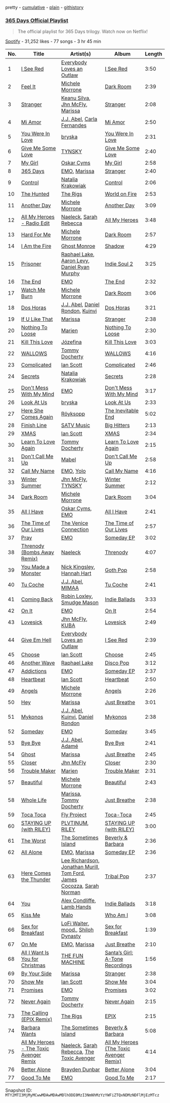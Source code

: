 pretty - [cumulative](/playlists/cumulative/37i9dQZF1DX0JXQl1bmFgT.md) - [plain](/playlists/plain/37i9dQZF1DX0JXQl1bmFgT) - [githistory](https://github.githistory.xyz/mackorone/spotify-playlist-archive/blob/main/playlists/plain/37i9dQZF1DX0JXQl1bmFgT)

### [365 Days Official Playlist](https://open.spotify.com/playlist/37i9dQZF1DX0JXQl1bmFgT)

> The official playlist for 365 Days trilogy\. Watch now on Netflix!

[Spotify](https://open.spotify.com/user/spotify) - 31,252 likes - 77 songs - 3 hr 45 min

| No. | Title | Artist(s) | Album | Length |
|---|---|---|---|---|
| 1 | [I See Red](https://open.spotify.com/track/5MAK1nd8R6PWnle1Q1WJvh) | [Everybody Loves an Outlaw](https://open.spotify.com/artist/5RCWMaArEntbkeWYVxCiFW) | [I See Red](https://open.spotify.com/album/160pzqIuixGY7qegAnQCHY) | 3:50 |
| 2 | [Feel It](https://open.spotify.com/track/1sntdOU6b9fMuUOm3NPIuY) | [Michele Morrone](https://open.spotify.com/artist/03fLoIOO015incUitpfkad) | [Dark Room](https://open.spotify.com/album/2H2mViAjX9cdztIS9xOwSh) | 2:39 |
| 3 | [Stranger](https://open.spotify.com/track/6HsP8AwuSVliAtYXr93br0) | [Keanu Silva](https://open.spotify.com/artist/1zLMhO4zzzxt5PMV4wMS3y), [Jhn McFly](https://open.spotify.com/artist/7zznl279cpu0bbWfEjBq5c), [Marissa](https://open.spotify.com/artist/7lRC2ICJeiCyz2wSU6BVkH) | [Stranger](https://open.spotify.com/album/1SYD9U5ySpahn116MFUxby) | 2:08 |
| 4 | [Mi Amor](https://open.spotify.com/track/2S6k02dRW52cP1jSC05OWg) | [J.J\. Abel](https://open.spotify.com/artist/2kptWrlEYUY9Tksx9f9EDE), [Carla Fernandes](https://open.spotify.com/artist/2PowY1osU1K9Qa8d1fn0PF) | [Mi Amor](https://open.spotify.com/album/68DSV8mxoNiWLdTob39ApP) | 2:50 |
| 5 | [You Were In Love](https://open.spotify.com/track/4L0RLn5VIcJ2ZWsdKdlHLp) | [bryska](https://open.spotify.com/artist/5I8Y0U8doFLVCsSY88v4Vh) | [You Were In Love](https://open.spotify.com/album/2GQk8VsT9E6JvvLBEHxKaM) | 2:31 |
| 6 | [Give Me Some Love](https://open.spotify.com/track/4NTrCuGzotbTU12nHtp7u5) | [TYNSKY](https://open.spotify.com/artist/31Sw8RRROaHLjst7yEXwZF) | [Give Me Some Love](https://open.spotify.com/album/0zds0jjicNDMkFHDLko4Co) | 2:40 |
| 7 | [My Girl](https://open.spotify.com/track/2tZ9SSCDM5uJS8ZXGdfvCf) | [Oskar Cyms](https://open.spotify.com/artist/2fcIazWMq5XONzkuCwSSEr) | [My Girl](https://open.spotify.com/album/3nUXrYLUNFUkc4ugtT5Sfq) | 2:58 |
| 8 | [365 Days](https://open.spotify.com/track/6YITon2rsFDlRrZilwMsRN) | [EMO](https://open.spotify.com/artist/0ORYVI6HcOBBPflrE4EcQM), [Marissa](https://open.spotify.com/artist/7lRC2ICJeiCyz2wSU6BVkH) | [Stranger](https://open.spotify.com/album/0pYOYlG5oTgvs77V6W094U) | 2:40 |
| 9 | [Control](https://open.spotify.com/track/1odriOCBScAqNnMLGsNj9w) | [Natalia Krakowiak](https://open.spotify.com/artist/76V31mzEXwkzFCx6BGzCiS) | [Control](https://open.spotify.com/album/1D6AYYmAQ31hjWxyCWUuh1) | 2:06 |
| 10 | [The Hunted](https://open.spotify.com/track/069iEWjBk09wzpAxsEv8rF) | [The Rigs](https://open.spotify.com/artist/4QrBV4OBjd798x3Aov1Yjy) | [World on Fire](https://open.spotify.com/album/7552oTDbCvFPlBNpngSrIR) | 2:53 |
| 11 | [Another Day](https://open.spotify.com/track/1s6hnnmUZtMFTHO0gJvcNZ) | [Michele Morrone](https://open.spotify.com/artist/03fLoIOO015incUitpfkad) | [Another Day](https://open.spotify.com/album/3RZrWTzG26JucuyLCR78c4) | 3:09 |
| 12 | [All My Heroes \- Radio Edit](https://open.spotify.com/track/0TRmtiR9q6XnYDzXmoMpGC) | [Naeleck](https://open.spotify.com/artist/2DYDFBqoaBP2i9XrTGpOgF), [Sarah Rebecca](https://open.spotify.com/artist/58obmxGKVKCenZAkACSMgJ) | [All My Heroes](https://open.spotify.com/album/47ivZmuVI0HboDeCl6uOZv) | 3:48 |
| 13 | [Hard For Me](https://open.spotify.com/track/00PesUdTmC3Y5xtZbZND0p) | [Michele Morrone](https://open.spotify.com/artist/03fLoIOO015incUitpfkad) | [Dark Room](https://open.spotify.com/album/2H2mViAjX9cdztIS9xOwSh) | 2:57 |
| 14 | [I Am the Fire](https://open.spotify.com/track/1tanw65Am6no9GCmTgiOhn) | [Ghost Monroe](https://open.spotify.com/artist/3RgNBXiwEDSxBSfBEpCjeD) | [Shadow](https://open.spotify.com/album/1I3WMXCjSwWIpDMWi7I2gY) | 4:29 |
| 15 | [Prisoner](https://open.spotify.com/track/14YkNhtwblvxRzsx47gyKC) | [Raphael Lake](https://open.spotify.com/artist/1jHQI26XkjY8BHwvDnh9Jw), [Aaron Levy](https://open.spotify.com/artist/74vJ5CJ857eopBMMI8rJkA), [Daniel Ryan Murphy](https://open.spotify.com/artist/1QoxDzRJ3hMCfBW6JAZlGl) | [Indie Soul 2](https://open.spotify.com/album/2rzR4ZIIJl8vewMB4NV8NY) | 3:25 |
| 16 | [The End](https://open.spotify.com/track/0tv26DoZJX92mCpzWG5MRq) | [EMO](https://open.spotify.com/artist/0ORYVI6HcOBBPflrE4EcQM) | [The End](https://open.spotify.com/album/5R5kiCnJdVignWKvEqNnw9) | 2:32 |
| 17 | [Watch Me Burn](https://open.spotify.com/track/3hiXR95RrJCaYqykCQmYLH) | [Michele Morrone](https://open.spotify.com/artist/03fLoIOO015incUitpfkad) | [Dark Room](https://open.spotify.com/album/2H2mViAjX9cdztIS9xOwSh) | 3:06 |
| 18 | [Dos Horas](https://open.spotify.com/track/0wRqwxzJ0xzp9xHdBUST8T) | [J.J\. Abel](https://open.spotify.com/artist/2kptWrlEYUY9Tksx9f9EDE), [Daniel Rondon](https://open.spotify.com/artist/2baItk3bvmwJY76tgZXFJn), [Kuinvi](https://open.spotify.com/artist/08w1NsqxgMffO78J6v0uCr) | [Dos Horas](https://open.spotify.com/album/0K0LCTmA5cYuAYNULo6Hy9) | 3:21 |
| 19 | [If U Like That](https://open.spotify.com/track/1HQgt54SnO980QfCRY9XdA) | [Marissa](https://open.spotify.com/artist/7lRC2ICJeiCyz2wSU6BVkH) | [Stranger](https://open.spotify.com/album/0pYOYlG5oTgvs77V6W094U) | 2:38 |
| 20 | [Nothing To Loose](https://open.spotify.com/track/0s3o9PXv92jynDMMRie9ZC) | [Marien](https://open.spotify.com/artist/3OJV0xQWTH0mrMRmfNxqGk) | [Nothing To Loose](https://open.spotify.com/album/09b5AGODmBW55LEJrVSDFJ) | 2:30 |
| 21 | [Kill This Love](https://open.spotify.com/track/1ZSbVK1cAR3mnAH2chKRq9) | [Józefina](https://open.spotify.com/artist/7qEE9TSrCVy0kbOTtCwAIe) | [Kill This Love](https://open.spotify.com/album/6QWMRYLbLQaMeJD0psx1rh) | 3:03 |
| 22 | [WALLOWS](https://open.spotify.com/track/5e86PEU4ZXAhzGoeQPfCDf) | [Tommy Docherty](https://open.spotify.com/artist/52gd2IONQukShe5AJw8lNa) | [WALLOWS](https://open.spotify.com/album/7mtWzKJTLf4x4seSeIx1ds) | 4:16 |
| 23 | [Complicated](https://open.spotify.com/track/2jJgwg74be7o5WlFgxopD8) | [Ian Scott](https://open.spotify.com/artist/2eOYAtEiQnCh4NVIgAh5Jn) | [Complicated](https://open.spotify.com/album/6PHRRwIpkg76Ij1m1cwJnn) | 2:46 |
| 24 | [Secrets](https://open.spotify.com/track/4hJL49nuMMUsa0uUIuhC8N) | [Natalia Krakowiak](https://open.spotify.com/artist/76V31mzEXwkzFCx6BGzCiS) | [Secrets](https://open.spotify.com/album/1vpiYBgxWUpgxkBzZ4Z6d9) | 2:28 |
| 25 | [Don't Mess With My Mind](https://open.spotify.com/track/3F2NWpd6VmdHWWL6RhXlHs) | [EMO](https://open.spotify.com/artist/0ORYVI6HcOBBPflrE4EcQM) | [Don't Mess With My Mind](https://open.spotify.com/album/2ZUnnCCu42thIJnMLiQYkP) | 3:17 |
| 26 | [Look At Us](https://open.spotify.com/track/2kXwpba2ljo1FQRvJtQUNz) | [bryska](https://open.spotify.com/artist/5I8Y0U8doFLVCsSY88v4Vh) | [Look At Us](https://open.spotify.com/album/3DLL0NgNCyqtSm4mjhi62x) | 2:33 |
| 27 | [Here She Comes Again](https://open.spotify.com/track/23HK5PldqTIdTt5A9cN2k5) | [Röyksopp](https://open.spotify.com/artist/5nPOO9iTcrs9k6yFffPxjH) | [The Inevitable End](https://open.spotify.com/album/3ZBCxww5l2GuPEtOmhP73N) | 5:02 |
| 28 | [Finish Line](https://open.spotify.com/track/5iM1Z3zrieLBRiIqln0zfd) | [SATV Music](https://open.spotify.com/artist/2VMbzdrOBil1vCkU2aitA6) | [Big Hitters](https://open.spotify.com/album/74O0NmWl2cGIynwIMZ7ttV) | 2:13 |
| 29 | [XMAS](https://open.spotify.com/track/1OlaAXV1GFrA3frDIqkXB7) | [Ian Scott](https://open.spotify.com/artist/2eOYAtEiQnCh4NVIgAh5Jn) | [XMAS](https://open.spotify.com/album/7IZHU7scfxIwKuH6NpKJkZ) | 2:34 |
| 30 | [Learn To Love Again](https://open.spotify.com/track/706DSkmEzy6vfFOfgpohcg) | [Tommy Docherty](https://open.spotify.com/artist/52gd2IONQukShe5AJw8lNa) | [Learn To Love Again](https://open.spotify.com/album/4a3G2UDfPjVNN8tuR02032) | 2:15 |
| 31 | [Don't Call Me Up](https://open.spotify.com/track/4QjVfuu7om31HBan0jlX4p) | [Mabel](https://open.spotify.com/artist/1MIVXf74SZHmTIp4V4paH4) | [Don't Call Me Up](https://open.spotify.com/album/7eNi4JLsvO4nrHGNjOL45U) | 2:58 |
| 32 | [Call My Name](https://open.spotify.com/track/0l7j33y9qlaVlQW66H5ZW9) | [EMO](https://open.spotify.com/artist/0ORYVI6HcOBBPflrE4EcQM), [Yolo](https://open.spotify.com/artist/1EJxzdD9W9vpHeLjnyskex) | [Call My Name](https://open.spotify.com/album/1bJYGak0cNISfbyevFKmtm) | 4:16 |
| 33 | [Winter Summer](https://open.spotify.com/track/5m38Gw5jWEsaWGLi6ogSmF) | [Jhn McFly](https://open.spotify.com/artist/7zznl279cpu0bbWfEjBq5c), [TYNSKY](https://open.spotify.com/artist/31Sw8RRROaHLjst7yEXwZF) | [Winter Summer](https://open.spotify.com/album/4Gf3zFl4xUzN11HbjzIwz2) | 2:12 |
| 34 | [Dark Room](https://open.spotify.com/track/2kf6JUfyPIvTi63HmDu4VV) | [Michele Morrone](https://open.spotify.com/artist/03fLoIOO015incUitpfkad) | [Dark Room](https://open.spotify.com/album/2H2mViAjX9cdztIS9xOwSh) | 3:04 |
| 35 | [All I Have](https://open.spotify.com/track/1zJq3jgFYiTV22zdTBbnHy) | [Oskar Cyms](https://open.spotify.com/artist/2fcIazWMq5XONzkuCwSSEr), [EMO](https://open.spotify.com/artist/0ORYVI6HcOBBPflrE4EcQM) | [All I Have](https://open.spotify.com/album/2p4P0WtQvhawi2Fl4DsaKz) | 2:41 |
| 36 | [The Time of Our Lives](https://open.spotify.com/track/1c8IKTdo1k7O7FO9LVZ4OE) | [The Venice Connection](https://open.spotify.com/artist/6kq82aeoNb3BSbxUx5Si91) | [The Time of Our Lives](https://open.spotify.com/album/1usH8OTBwAD2JEXmicYF0k) | 2:57 |
| 37 | [Pray](https://open.spotify.com/track/7eT4J5VCBZFBR6vDnKlfn5) | [EMO](https://open.spotify.com/artist/0ORYVI6HcOBBPflrE4EcQM) | [Someday EP](https://open.spotify.com/album/63wfEx9X1GR4WZ2F66hXrc) | 3:02 |
| 38 | [Threnody \(Bombs Away Remix\)](https://open.spotify.com/track/3mLLlN1ZdHmlJHkvNON7ou) | [Naeleck](https://open.spotify.com/artist/2DYDFBqoaBP2i9XrTGpOgF) | [Threnody](https://open.spotify.com/album/2CUUZuC9EhMcnU7zdNWWrI) | 4:07 |
| 39 | [You Made a Monster](https://open.spotify.com/track/7nRIqVxnUa72H5znWPkuMN) | [Nick Kingsley](https://open.spotify.com/artist/7j4GDuXVsIMs6ZBBumWkrh), [Hannah Hart](https://open.spotify.com/artist/5Mao8r67YSnkzUabiRb2Sv) | [Goth Pop](https://open.spotify.com/album/5EbSTEMJisXT6kK7ipojXE) | 2:58 |
| 40 | [Tu Coche](https://open.spotify.com/track/1F1eXMItFj4gAhM7JSFnfh) | [J.J\. Abel](https://open.spotify.com/artist/2kptWrlEYUY9Tksx9f9EDE), [MIMAA](https://open.spotify.com/artist/7CGhrDSdJxatpQf0qNRACS) | [Tu Coche](https://open.spotify.com/album/6HcYHU1x2h6r8Cqde0RjxM) | 2:41 |
| 41 | [Coming Back](https://open.spotify.com/track/3ohPMjVSAnwj1lfPbZchjR) | [Robin Loxley](https://open.spotify.com/artist/2Lc0SlbkNbedYcGd5V7R4g), [Smudge Mason](https://open.spotify.com/artist/2lnw3CSgw0VsbPd9ucKUOD) | [Indie Ballads](https://open.spotify.com/album/1OjvJU0GnsOYqMgrdTYC6R) | 3:33 |
| 42 | [On It](https://open.spotify.com/track/5asNFwe1ZwlW3jTjPk7k6j) | [EMO](https://open.spotify.com/artist/0ORYVI6HcOBBPflrE4EcQM) | [On It](https://open.spotify.com/album/2vyCR653Jik6KEKMdPKUpF) | 2:54 |
| 43 | [Lovesick](https://open.spotify.com/track/1qeVVhpTobYtad8aOwUb3h) | [Jhn McFly](https://open.spotify.com/artist/7zznl279cpu0bbWfEjBq5c), [KUBA](https://open.spotify.com/artist/1bkyZDNNjgrIwr4qTtyHUW) | [Lovesick](https://open.spotify.com/album/56qerLUlo7Ts5NnwiHiP2O) | 2:49 |
| 44 | [Give Em Hell](https://open.spotify.com/track/3k4zd8iEKKtFrJB9oeX1Nl) | [Everybody Loves an Outlaw](https://open.spotify.com/artist/5RCWMaArEntbkeWYVxCiFW) | [I See Red](https://open.spotify.com/album/6vHqcjot5xlaVyJDdwAqxF) | 2:39 |
| 45 | [Choose](https://open.spotify.com/track/0JIWtIU7Q4HbfdceW0cNbt) | [Ian Scott](https://open.spotify.com/artist/2eOYAtEiQnCh4NVIgAh5Jn) | [Choose](https://open.spotify.com/album/03e3cgkOQCcJkHvswUYNaB) | 2:45 |
| 46 | [Another Wave](https://open.spotify.com/track/5d3KvWvuu5qpYCbpZX163x) | [Raphael Lake](https://open.spotify.com/artist/1jHQI26XkjY8BHwvDnh9Jw) | [Disco Pop](https://open.spotify.com/album/1fqRT8C9oIioQRyanc7Teq) | 3:12 |
| 47 | [Addictions](https://open.spotify.com/track/68jmZfmVhudEYlVrTxCP8r) | [EMO](https://open.spotify.com/artist/0ORYVI6HcOBBPflrE4EcQM) | [Someday EP](https://open.spotify.com/album/63wfEx9X1GR4WZ2F66hXrc) | 2:37 |
| 48 | [Heartbeat](https://open.spotify.com/track/4R1Edcoi1GwkEoK6QS6zky) | [Ian Scott](https://open.spotify.com/artist/2eOYAtEiQnCh4NVIgAh5Jn) | [Heartbeat](https://open.spotify.com/album/66EY4xki8sdTbLGcgQN8Cp) | 2:50 |
| 49 | [Angels](https://open.spotify.com/track/4PgdSZS720ErmKQDzjnvua) | [Michele Morrone](https://open.spotify.com/artist/03fLoIOO015incUitpfkad) | [Angels](https://open.spotify.com/album/012pAQ6ldAM27cdVKIOAXK) | 2:26 |
| 50 | [Hey](https://open.spotify.com/track/566Bj9QEqM6BNniao5yxBY) | [Marissa](https://open.spotify.com/artist/7lRC2ICJeiCyz2wSU6BVkH) | [Just Breathe](https://open.spotify.com/album/3cGOpNJyVX3PqfsITZ6oop) | 3:01 |
| 51 | [Mykonos](https://open.spotify.com/track/3gr7VZfyZfqSYpzL9Hh9A8) | [J.J\. Abel](https://open.spotify.com/artist/2kptWrlEYUY9Tksx9f9EDE), [Kuinvi](https://open.spotify.com/artist/08w1NsqxgMffO78J6v0uCr), [Daniel Rondon](https://open.spotify.com/artist/2baItk3bvmwJY76tgZXFJn) | [Mykonos](https://open.spotify.com/album/3h9aPhiGcr8sy7oPvRiCBE) | 2:38 |
| 52 | [Someday](https://open.spotify.com/track/0I2um2eFFbCc1QJyq8Vw66) | [EMO](https://open.spotify.com/artist/0ORYVI6HcOBBPflrE4EcQM) | [Someday](https://open.spotify.com/album/4uv7vweE8jQ1Lp65ydx4S8) | 3:45 |
| 53 | [Bye Bye](https://open.spotify.com/track/7cyCAzwZMoYT9UXmqXD9fX) | [J.J\. Abel](https://open.spotify.com/artist/2kptWrlEYUY9Tksx9f9EDE), [Adamé](https://open.spotify.com/artist/0sERWA25W58jwsWqspklGe) | [Bye Bye](https://open.spotify.com/album/4Y77YfyEzIi9TgVMN62xQP) | 2:41 |
| 54 | [Ghost](https://open.spotify.com/track/21XjJd4lFO8p4a4te8WZ5n) | [Marissa](https://open.spotify.com/artist/7lRC2ICJeiCyz2wSU6BVkH) | [Just Breathe](https://open.spotify.com/album/3cGOpNJyVX3PqfsITZ6oop) | 2:45 |
| 55 | [Closer](https://open.spotify.com/track/3g5RS4IaP3zkOJxHdY7QeB) | [Jhn McFly](https://open.spotify.com/artist/7zznl279cpu0bbWfEjBq5c) | [Closer](https://open.spotify.com/album/3QAkCXs79dburK8tkivQ42) | 2:30 |
| 56 | [Trouble Maker](https://open.spotify.com/track/0HkwR89jBwgrwrzg6TbfCw) | [Marien](https://open.spotify.com/artist/3OJV0xQWTH0mrMRmfNxqGk) | [Trouble Maker](https://open.spotify.com/album/69Hs869oAKVsJyGn5TUwFI) | 2:31 |
| 57 | [Beautiful](https://open.spotify.com/track/2ABn2RTVRRxPcMXWsFCXaF) | [Michele Morrone](https://open.spotify.com/artist/03fLoIOO015incUitpfkad) | [Beautiful](https://open.spotify.com/album/5I5gyUDPaOh2RVrvUdLz0W) | 2:43 |
| 58 | [Whole Life](https://open.spotify.com/track/4l17U26RnDC0uDlVGm5NgM) | [Marissa](https://open.spotify.com/artist/7lRC2ICJeiCyz2wSU6BVkH), [Tommy Docherty](https://open.spotify.com/artist/52gd2IONQukShe5AJw8lNa) | [Just Breathe](https://open.spotify.com/album/3cGOpNJyVX3PqfsITZ6oop) | 2:38 |
| 59 | [Toca Toca](https://open.spotify.com/track/2fDByLUAC1YsxbhgHGBqdg) | [Fly Project](https://open.spotify.com/artist/2Rum2rwDio2My0Md24m3Oa) | [Toca\-Toca](https://open.spotify.com/album/7vCFA4aWu4HJQeGcbuOwpl) | 2:45 |
| 60 | [STAYING UP \(with RILEY\)](https://open.spotify.com/track/2Od5rtOghW7nnPoYP5PxeS) | [PLVTINUM](https://open.spotify.com/artist/4V2pR2iSd1g0RZCglrP3jn), [RILEY](https://open.spotify.com/artist/38SHprY6NUd8O9LyWJ4hg4) | [STAYING UP \(with RILEY\)](https://open.spotify.com/album/3JnciTFN9oO4E0hKuq3xcS) | 3:00 |
| 61 | [The Worst](https://open.spotify.com/track/2iZfLHceRaPLsVLNgp0b5o) | [The Sometimes Island](https://open.spotify.com/artist/3SqtHH9uGzfm9UIc7veyuK) | [Beverly & Barbara](https://open.spotify.com/album/7xjC8FefVplGzNy7bTENm4) | 2:36 |
| 62 | [All Alone](https://open.spotify.com/track/0KkZc840i3ZwDw1RvabPKr) | [EMO](https://open.spotify.com/artist/0ORYVI6HcOBBPflrE4EcQM), [Marissa](https://open.spotify.com/artist/7lRC2ICJeiCyz2wSU6BVkH) | [Someday EP](https://open.spotify.com/album/63wfEx9X1GR4WZ2F66hXrc) | 2:36 |
| 63 | [Here Comes the Thunder](https://open.spotify.com/track/3lHoL4ofPul04MCOsGXxnZ) | [Lee Richardson](https://open.spotify.com/artist/16BxOX67lWcQpiglrMa2HY), [Jonathan Murill](https://open.spotify.com/artist/0KlThjCzrRDm9fW5WMIGss), [Tom Ford](https://open.spotify.com/artist/16Hec1v49TSJCAwuXYcPn1), [James Cocozza](https://open.spotify.com/artist/2MqahmsaUt6ZQhBDC4moBR), [Sarah Norman](https://open.spotify.com/artist/2N7XlKM87BYT73h4OjJYuA) | [Tribal Pop](https://open.spotify.com/album/6VFEI4CPJOqE6bMRlMaEIo) | 2:37 |
| 64 | [You](https://open.spotify.com/track/5zeL1hFb3uUfh8bLDDtY7L) | [Alex Condliffe](https://open.spotify.com/artist/3dFqyBhsezU3bAXdcZZbtP), [Lamb Hands](https://open.spotify.com/artist/2Scs409VgS6rAN0tKM4vN1) | [Indie Ballads](https://open.spotify.com/album/1OjvJU0GnsOYqMgrdTYC6R) | 3:18 |
| 65 | [Kiss Me](https://open.spotify.com/track/5DWrH5Uf4yAWnC9jmTcqrR) | [Malo](https://open.spotify.com/artist/2eMowsxJka1vNx8oawObi7) | [Who Am I](https://open.spotify.com/album/6D35d4QyUwmNVJfsylZtSq) | 3:08 |
| 66 | [Sex for Breakfast](https://open.spotify.com/track/4Xj6PMlVsJQvGg1sGHGaNR) | [LoFi Waiter](https://open.spotify.com/artist/5H5W5vmpQSBmQv1uMVor61), [mood.](https://open.spotify.com/artist/3fL0KDSqNCWDtbu1wfIaVo), [Shiloh Dynasty](https://open.spotify.com/artist/1wxPItEzr7U7rGSMPqZ25r) | [Sex for Breakfast](https://open.spotify.com/album/11aYGJ7EZ0B5uPJihRu1hE) | 1:39 |
| 67 | [On Me](https://open.spotify.com/track/5HIEx27V2x6nI8Pnju6D6o) | [EMO](https://open.spotify.com/artist/0ORYVI6HcOBBPflrE4EcQM), [Marissa](https://open.spotify.com/artist/7lRC2ICJeiCyz2wSU6BVkH) | [Just Breathe](https://open.spotify.com/album/3cGOpNJyVX3PqfsITZ6oop) | 2:10 |
| 68 | [All I Want Is You for Christmas](https://open.spotify.com/track/5gTSN7Fd7fKCJBw8qKfCrV) | [THE FUN MACHINE](https://open.spotify.com/artist/2X9WAmCaE5dmJ2XhZYCngt) | [Santa’s Girl: A\-Tone Recordings](https://open.spotify.com/album/4keD2uHmpetwEqmUZtb4x5) | 1:56 |
| 69 | [By Your Side](https://open.spotify.com/track/6TNV8hRNraJeMO14sPpXGR) | [Marissa](https://open.spotify.com/artist/7lRC2ICJeiCyz2wSU6BVkH) | [Stranger](https://open.spotify.com/album/0pYOYlG5oTgvs77V6W094U) | 2:38 |
| 70 | [Show Me](https://open.spotify.com/track/5zrq44Z9wnY3uWPtc197AM) | [Ian Scott](https://open.spotify.com/artist/2eOYAtEiQnCh4NVIgAh5Jn) | [Show Me](https://open.spotify.com/album/1TOe4CBmriAU7ByUkeyNyh) | 3:04 |
| 71 | [Promises](https://open.spotify.com/track/6ZE4pRtvE2MwAJAE7006EA) | [EMO](https://open.spotify.com/artist/0ORYVI6HcOBBPflrE4EcQM) | [Promises](https://open.spotify.com/album/0LNn3EzsXTuwqJ3pJXEFO2) | 3:02 |
| 72 | [Never Again](https://open.spotify.com/track/5Bbm57CXEi2VmzoSb1Cp5C) | [Tommy Docherty](https://open.spotify.com/artist/52gd2IONQukShe5AJw8lNa) | [Never Again](https://open.spotify.com/album/7aqvlhSVClT2aNr3TSzmRI) | 2:15 |
| 73 | [The Calling \(EPIX Remix\)](https://open.spotify.com/track/0sbcJ9GfvJH5NLEQzU7i08) | [The Rigs](https://open.spotify.com/artist/4QrBV4OBjd798x3Aov1Yjy) | [EPIX](https://open.spotify.com/album/5stfsuLtj16vgZT9bTH76q) | 2:15 |
| 74 | [Barbara Wants](https://open.spotify.com/track/0fx5TUxwrHlz6hKjNZfQpp) | [The Sometimes Island](https://open.spotify.com/artist/3SqtHH9uGzfm9UIc7veyuK) | [Beverly & Barbara](https://open.spotify.com/album/7xjC8FefVplGzNy7bTENm4) | 5:08 |
| 75 | [All My Heroes \- The Toxic Avenger Remix](https://open.spotify.com/track/2Js9PruQTuC06MU6t4p2TJ) | [Naeleck](https://open.spotify.com/artist/2DYDFBqoaBP2i9XrTGpOgF), [Sarah Rebecca](https://open.spotify.com/artist/58obmxGKVKCenZAkACSMgJ), [The Toxic Avenger](https://open.spotify.com/artist/5zExRf0VQCl3GO4Jrj8r0s) | [All My Heroes \(The Toxic Avenger Remix\)](https://open.spotify.com/album/0V28h3EvVhaIXLYJps6otB) | 4:14 |
| 76 | [Better Alone](https://open.spotify.com/track/6FOhiUB3CT6dOMqUdi50ZU) | [Brayden Dunbar](https://open.spotify.com/artist/718jt24mHnTl76rE6T5sSp) | [Better Alone](https://open.spotify.com/album/0wp6uBXIs0IQc6IdOCbAeA) | 3:04 |
| 77 | [Good To Me](https://open.spotify.com/track/6hxk4O3pxR1L9tKkj4BbYn) | [EMO](https://open.spotify.com/artist/0ORYVI6HcOBBPflrE4EcQM) | [Good To Me](https://open.spotify.com/album/31pumQiCZG4iIWbBPSgn1R) | 2:17 |

Snapshot ID: `MTY2MTI3MjMyMCwwMDAwMDAwMDlhODE0MzI3NmNhMzYzYWFiZTQxNDMzNDFlMjEzMTcz`
